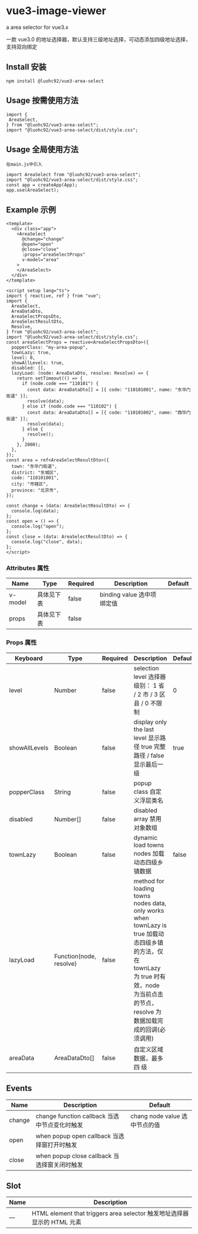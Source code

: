 # vue3-image-viewer

a area selector for vue3.x

一款 vue3.0 的地址选择器，默认支持三级地址选择，可动态添加四级地址选择，支持双向绑定

## Install 安装

```
npm install @luohc92/vue3-area-select
```

## Usage 按需使用方法

```
import {
 AreaSelect,
} from "@luohc92/vue3-area-select";
import "@luohc92/vue3-area-select/dist/style.css";
```

## Usage 全局使用方法

```
在main.js中引入

import AreaSelect from "@luohc92/vue3-area-select";
import "@luohc92/vue3-area-select/dist/style.css";
const app = createApp(App);
app.use(AreaSelect);
```

## Example 示例

```
<template>
  <div class="app">
    <AreaSelect
      @change="change"
      @open="open"
      @close="close"
      :props="areaSelectProps"
      v-model="area"
    >
    </AreaSelect>
  </div>
</template>

<script setup lang="ts">
import { reactive, ref } from "vue";
import {
  AreaSelect,
  AreaDataDto,
  AreaSelectPropsDto,
  AreaSelectResultDto,
  Resolve,
} from "@luohc92/vue3-area-select";
import "@luohc92/vue3-area-select/dist/style.css";
const areaSelectProps = reactive<AreaSelectPropsDto>({
  popperClass: "my-area-popup",
  townLazy: true,
  level: 0,
  showAllLevels: true,
  disabled: [],
  lazyLoad: (node: AreaDataDto, resolve: Resolve) => {
    return setTimeout(() => {
      if (node.code === "110101") {
        const data: AreaDataDto[] = [{ code: "110101001", name: "东华门街道" }];
        resolve(data);
      } else if (node.code === "110102") {
        const data: AreaDataDto[] = [{ code: "110101002", name: "西华门街道" }];
        resolve(data);
      } else {
        resolve();
      }
    }, 2000);
  },
});
const area = ref<AreaSelectResultDto>({
  town: "东华门街道",
  district: "东城区",
  code: "110101001",
  city: "市辖区",
  province: "北京市",
});

const change = (data: AreaSelectResultDto) => {
  console.log(data);
};
const open = () => {
  console.log("open");
};
const close = (data: AreaSelectResultDto) => {
  console.log("close", data);
};
</script>
```

### Attributes 属性

| Name    | Type       | Required | Description                                   | Default                       |
| ------- | ---------- | -------- | --------------------------------------------- | ----------------------------- |
| v-model | 具体见下表 | false    | binding value 选中项绑定值                    |                               |
| props   | 具体见下表 | false    |                                               |                               |

### Props 属性

| Keyboard      | Type                    | Required | Description                                                                                                                                                                               | Default |
| ------------- | ----------------------- | -------- | ----------------------------------------------------------------------------------------------------------------------------------------------------------------------------------------- | ------- |
| level         | Number                  | false    | selection level 选择器级别： 1 省 / 2 市 / 3 区县 / 0 不限制                                                                                                                              | 0       |
| showAllLevels | Boolean                 | false    | display only the last level 显示路径 true 完整路径 / false 显示最后一级                                                                                                                   | true    |
| popperClass   | String                  | false    | popup class 自定义浮层类名                                                                                                                                                                |         |
| disabled      | Number[]                | false    | disabled array 禁用对象数组                                                                                                                                                               |         |
| townLazy      | Boolean                 | false    | dynamic load towns nodes 加载动态四级乡镇数据                                                                                                                                             | false   |
| lazyLoad      | Function(node, resolve) | false    | method for loading towns nodes data, only works when townLazy is true 加载动态四级乡镇的方法，仅在 townLazy 为 true 时有效，node 为当前点击的节点，resolve 为数据加载完成的回调(必须调用) |         |
| areaData      | AreaDataDto[]           | false    | 自定义区域数据，最多四 级               |         |

## Events
| Name    | Description                                   | Default                       |
| ------- | --------------------------------------------- | ----------------------------- |
| change  | change function callback 当选中节点变化时触发 | chang node value 选中节点的值 |
| open    | when popup open callback 当选择窗打开时触发   |                               |
| close   | when popup close callback 当选择窗关闭时触发  |                               |

## Slot 
| Name                    | Description                                   |
| -------------- |------------------------------------------------- | 
| — | HTML element that triggers area selector 触发地址选择器显示的 HTML 元素 | 